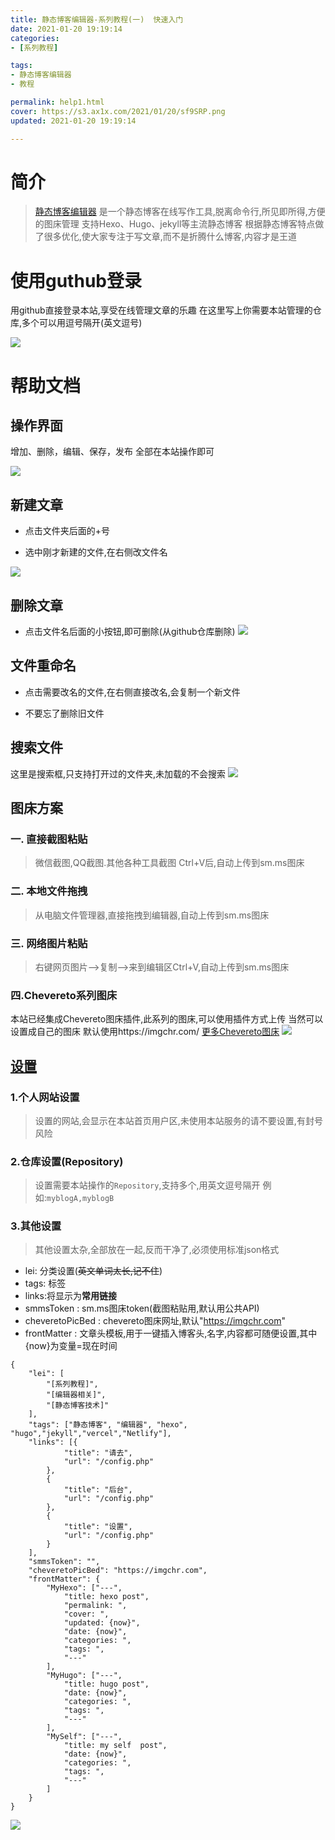 ```yaml
---
title: 静态博客编辑器-系列教程(一)  快速入门
date: 2021-01-20 19:19:14
categories: 
- [系列教程]

tags: 
- 静态博客编辑器
- 教程

permalink: help1.html
cover: https://s3.ax1x.com/2021/01/20/sf9SRP.png
updated: 2021-01-20 19:19:14

---
```

# 简介

> [静态博客编辑器](https://jingtaiboke.com/ "静态博客编辑器")
是一个静态博客在线写作工具,脱离命令行,所见即所得,方便的图床管理
支持Hexo、Hugo、jekyll等主流静态博客
根据静态博客特点做了很多优化,使大家专注于写文章,而不是折腾什么博客,内容才是王道

# 使用guthub登录

用github直接登录本站,享受在线管理文章的乐趣
在这里写上你需要本站管理的仓库,多个可以用逗号隔开(英文逗号)

![](https://img.youzibe.com/upload/2021/01/242358-1611503954756.png)

# 帮助文档

## 操作界面
增加、删除，编辑、保存，发布 全部在本站操作即可

![](https://img.youzibe.com/upload/2021/01/242342-1611502941620.png)


## 新建文章

* 点击文件夹后面的+号

* 选中刚才新建的文件,在右侧改文件名

![](https://img.youzibe.com/upload/2021/01/242349-1611503365433.png)

## 删除文章

* 点击文件名后面的小按钮,即可删除(从github仓库删除)
![](https://img.youzibe.com/upload/2021/01/242350-1611503471577.png)

## 文件重命名

* 点击需要改名的文件,在右侧直接改名,会复制一个新文件

* 不要忘了删除旧文件

## 搜索文件

这里是搜索框,只支持打开过的文件夹,未加载的不会搜索
![](https://img.youzibe.com/upload/2021/01/242354-1611503714683.png)



## 图床方案

### 一. 直接截图粘贴

> 微信截图,QQ截图.其他各种工具截图 Ctrl+V后,自动上传到sm.ms图床

### 二. 本地文件拖拽

> 从电脑文件管理器,直接拖拽到编辑器,自动上传到sm.ms图床

### 三. 网络图片粘贴

> 右键网页图片-->复制-->来到编辑区Ctrl+V,自动上传到sm.ms图床

### 四.Chevereto系列图床

本站已经集成Chevereto图床插件,此系列的图床,可以使用插件方式上传
当然可以设置成自己的图床
默认使用https://imgchr.com/
[更多Chevereto图床](https://github.com/Chevereto/api#-powered-by-chevereto "更多Chevereto图床")
![](https://img.youzibe.com/upload/2021/01/242355-1611503757695.png)

## [设置](https://jingtaiboke.com/config.php "设置")

### 1.个人网站设置

> 设置的网站,会显示在本站首页用户区,未使用本站服务的请不要设置,有封号风险

### 2.仓库设置(Repository)

> 设置需要本站操作的`Repository`,支持多个,用英文逗号隔开
例如:`myblogA,myblogB`

### 3.其他设置

> 其他设置太杂,全部放在一起,反而干净了,必须使用标准json格式
* lei: 分类设置(~~英文单词太长,记不住~~)
* tags: 标签
* links:将显示为**常用链接**
* smmsToken : sm.ms图床token(截图粘贴用,默认用公共API)
* cheveretoPicBed : chevereto图床网址,默认"https://imgchr.com"
* frontMatter : 文章头模板,用于一键插入博客头,名字,内容都可随便设置,其中{now}为变量=现在时间

```
{
	"lei": [
		"[系列教程]",
		"[编辑器相关]",
		"[静态博客技术]"
	],
	"tags": ["静态博客", "编辑器", "hexo", "hugo","jekyll","vercel","Netlify"],
	"links": [{
			"title": "请去",
			"url": "/config.php"
		},
		{
			"title": "后台",
			"url": "/config.php"
		},
		{
			"title": "设置",
			"url": "/config.php"
		}
	],
	"smmsToken": "",
	"cheveretoPicBed": "https://imgchr.com",
	"frontMatter": {
		"MyHexo": ["---",
			"title: hexo post",
			"permalink: ",
			"cover: ",
			"updated: {now}",
			"date: {now}",
			"categories: ",
			"tags: ",
			"---"
		],
		"MyHugo": ["---",
			"title: hugo post",
			"date: {now}",
			"categories: ",
			"tags: ",
			"---"
		],
		"MySelf": ["---",
			"title: my self  post",
			"date: {now}",
			"categories: ",
			"tags: ",
			"---"
		]
	}
}
```

![](https://img.youzibe.com/upload/2021/01/250000-1611504047197.png)
